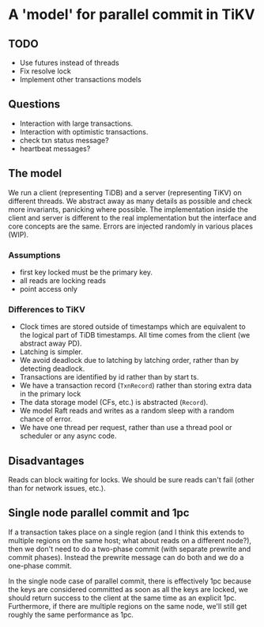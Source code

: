 # A 'model' for parallel commit in TiKV

## TODO

* Use futures instead of threads
* Fix resolve lock
* Implement other transactions models

## Questions

* Interaction with large transactions.
* Interaction with optimistic transactions.
* check txn status message?
* heartbeat messages?


## The model

We run a client (representing TiDB) and a server (representing TiKV) on different threads. We abstract away as many details as possible and check more invariants, panicking where possible. The implementation inside the client and server is different to the real implementation but the interface and core concepts are the same. Errors are injected randomly in various places (WIP).

### Assumptions

* first key locked must be the primary key.
* all reads are locking reads
* point access only

### Differences to TiKV

* Clock times are stored outside of timestamps which are equivalent to the logical part of TiDB timestamps. All time comes from the client (we abstract away PD).
* Latching is simpler.
* We avoid deadlock due to latching by latching order, rather than by detecting deadlock.
* Transactions are identified by id rather than by start ts.
* We have a transaction record (`TxnRecord`) rather than storing extra data in the primary lock
* The data storage model (CFs, etc.) is abstracted (`Record`).
* We model Raft reads and writes as a random sleep with a random chance of error.
* We have one thread per request, rather than use a thread pool or scheduler or any async code.


## Disadvantages

Reads can block waiting for locks. We should be sure reads can't fail (other than for network issues, etc.).


## Single node parallel commit and 1pc

If a transaction takes place on a single region (and I think this extends to multiple regions on the same host; what about reads on a different node?), then we don't need to do a two-phase commit (with separate prewrite and commit phases). Instead the prewrite message can do both and we do a one-phase commit.

In the single node case of parallel commit, there is effectively 1pc because the keys are considered committed as soon as all the keys are locked, we should return success to the client at the same time as an explicit 1pc. Furthermore, if there are multiple regions on the same node, we'll still get roughly the same performance as 1pc.
